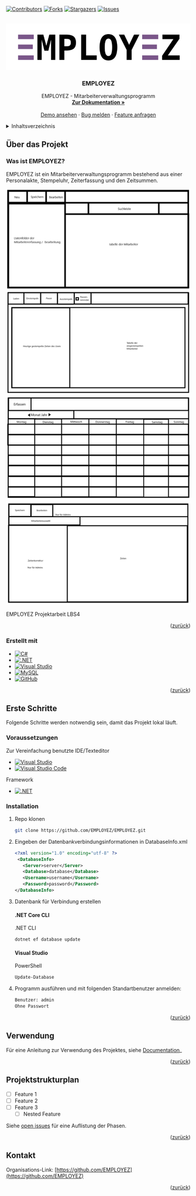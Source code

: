 <a name="readme-top"></a>
<!-- PROJEKT SHIELDS -->
[![Contributors][contributors-shield]][contributors-url]
[![Forks][forks-shield]][forks-url]
[![Stargazers][stars-shield]][stars-url]
[![Issues][issues-shield]][issues-url]



<!-- PROJEKT LOGO -->
<br />
<div align="center">
  <a href="https://github.com/EMPLOYEZ/EMPLOYEZ/">
    <img src="https://raw.githubusercontent.com/EMPLOYEZ/design/main/Logos/Logo.png" alt="Logo" width="600">
  </a>

<h3 align="center">EMPLOYEZ</h3>

  <p align="center">
    EMPLOYEZ - Mitarbeiterverwaltungsprogramm
    <br />
    <a href="https://github.com/EMPLOYEZ/"><strong>Zur Dokumentation »</strong></a>
    <br />
    <br />
    <a href="https://github.com/EMPLOYEZ/EMPLOYEZ/">Demo ansehen</a>
    ·
    <a href="https://github.com/EMPLOYEZ/EMPLOYEZ/issues">Bug melden</a>
    ·
    <a href="https://github.com/EMPLOYEZ/EMPLOYEZ/issues">Feature anfragen</a>
  </p>
</div>



<!-- INHALTSVERZEICHNIS -->
<details>
  <summary>Inhaltsverzeichnis</summary>
  <ol>
    <li>
      <a href="#über-das-projekt">Über das Projekt</a>
      <ul>
        <li><a href="#erstellt-mit">Erstellt mit</a></li>
      </ul>
    </li>
    <li>
      <a href="#erste-schritte">Erste Schritte</a>
      <ul>
        <li><a href="#voraussetzungen">Voraussetzungen</a></li>
        <li><a href="#installation">Installation</a></li>
      </ul>
    </li>
    <li><a href="#verwendung">Verwendung</a></li>
    <li><a href="#projektstrukturplan">Projektstrukturplan</a></li>
    <li><a href="#kontakt">Kontakt</a></li>
  </ol>
</details>



<!-- ÜBER DAS PROJEKT -->
## Über das Projekt
### Was ist EMPLOYEZ?
EMPLOYEZ ist ein Mitarbeiterverwaltungsprogramm bestehend aus einer Personalakte, Stempeluhr, Zeiterfassung und den Zeitsummen.

![Mitarbeitererfassung][product-screenshot1]
![Stempeluhr][product-screenshot2]
![Zeiterfassung][product-screenshot3]
![Zeitsummen][product-screenshot4]

EMPLOYEZ Projektarbeit LBS4


<p align="right">(<a href="#readme-top">zurück</a>)</p>



### Erstellt mit
* [![C#]][C#-url]
* [![.NET]][.NET-url]
* [![Visual Studio]][Visual Studio-url]
* [![MySQL]][MySQL-url]
* [![GitHub]][GitHub-url]

<p align="right">(<a href="#readme-top">zurück</a>)</p>



<!-- ERSTE SCHRITTE -->
## Erste Schritte

Folgende Schritte werden notwendig sein, damit das Projekt lokal läuft.

### Voraussetzungen

Zur Vereinfachung benutzte IDE/Texteditor
* [![Visual Studio]][Visual Studio-url]
* [![Visual Studio Code]][Visual Studio Code-url]


Framework
* [![.NET]][.NET-url]

### Installation

1. Repo klonen
   ```sh
   git clone https://github.com/EMPLOYEZ/EMPLOYEZ.git
   ```
2. Eingeben der Datenbankverbindungsinformationen in DatabaseInfo.xml
   ```xml
   <?xml version="1.0" encoding="utf-8" ?>
    <DatabaseInfo>
	  <Server>server</Server>
	  <Database>database</Database>
	  <Username>username</Username>
	  <Password>password</Password>
   </DatabaseInfo>
   ```
3. Datenbank für Verbindung erstellen
   #### .NET Core CLI
   .NET CLI
   ```sh
   dotnet ef database update
   ```
   #### Visual Studio
   PowerShell
   ```sh
   Update-Database
   ```
4. Programm ausführen  und mit folgenden Standartbenutzer anmelden:
   ```sh
   Benutzer: admin
   Ohne Passwort
   ```

<p align="right">(<a href="#readme-top">zurück</a>)</p>



<!-- VERWENDUNG -->
## Verwendung

Für eine Anleitung zur Verwendung des Projektes, siehe [Documentation](https://example.com)_

<p align="right">(<a href="#readme-top">zurück</a>)</p>



<!-- PROJEKTSTRUKTURPLAN -->
## Projektstrukturplan

- [ ] Feature 1
- [ ] Feature 2
- [ ] Feature 3
    - [ ] Nested Feature

Siehe [open issues](https://github.com/EMPLOYEZ/EMPLOYEZ/issues) für eine Auflistung der Phasen.

<p align="right">(<a href="#readme-top">zurück</a>)</p>


<!-- KONTAKT -->
## Kontakt

Organisations-Link: [https://github.com/EMPLOYEZ](https://github.com/EMPLOYEZ)

<p align="right">(<a href="#readme-top">zurück</a>)</p>


<!-- LINKS & BILDER -->
[contributors-shield]: https://img.shields.io/github/contributors/github_username/repo_name.svg?style=for-the-badge
[contributors-url]: https://github.com/github_username/repo_name/graphs/contributors
[forks-shield]: https://img.shields.io/github/forks/github_username/repo_name.svg?style=for-the-badge
[forks-url]: https://github.com/github_username/repo_name/network/members
[stars-shield]: https://img.shields.io/github/stars/github_username/repo_name.svg?style=for-the-badge
[stars-url]: https://github.com/github_username/repo_name/stargazers
[issues-shield]: https://img.shields.io/github/issues/github_username/repo_name.svg?style=for-the-badge
[issues-url]: https://github.com/github_username/repo_name/issues
[product-screenshot1]: https://raw.githubusercontent.com/EMPLOYEZ/design/main/Modullayouts/Mitarbeitererfassung%20-%20Planung.png
[product-screenshot2]: https://raw.githubusercontent.com/EMPLOYEZ/design/main/Modullayouts/Stempeluhr%20-%20Planung.png
[product-screenshot3]: https://raw.githubusercontent.com/EMPLOYEZ/design/main/Modullayouts/Zeiterfassung%20-%20Planung.png
[product-screenshot4]: https://raw.githubusercontent.com/EMPLOYEZ/design/main/Modullayouts/Zeitsummen%20-%20Planung.png
[C#]: https://img.shields.io/badge/c%23-%23239120.svg?style=for-the-badge&logo=c-sharp&logoColor=white
[C#-url]: https://learn.microsoft.com/en-us/dotnet/csharp/
[.NET]: https://img.shields.io/badge/.NET-5C2D91?style=for-the-badge&logo=.net&logoColor=white
[.NET-url]: https://dotnet.microsoft.com/
[Visual Studio]: https://img.shields.io/badge/Visual%20Studio-5C2D91.svg?style=for-the-badge&logo=visual-studio&logoColor=white
[Visual Studio-url]: https://visualstudio.microsoft.com/
[Visual Studio Code]: https://img.shields.io/badge/Visual%20Studio%20Code-0078d7.svg?style=for-the-badge&logo=visual-studio-code&logoColor=white
[Visual Studio Code-url]: https://code.visualstudio.com/
[MySQL]: https://img.shields.io/badge/mysql-%2300f.svg?style=for-the-badge&logo=mysql&logoColor=white
[MySQL-url]: https://www.mysql.com/
[GitHub]: https://img.shields.io/badge/github-%23121011.svg?style=for-the-badge&logo=github&logoColor=white
[GitHub-url]: https://github.com/
